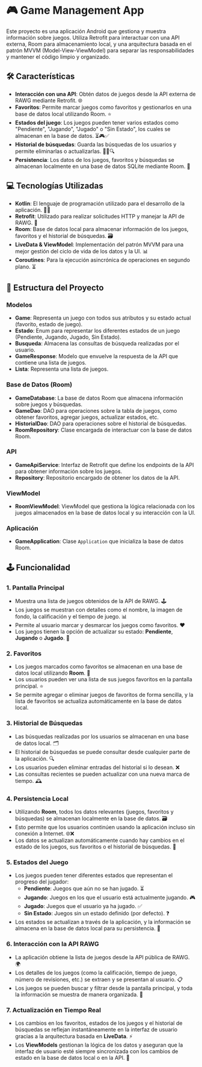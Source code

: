 # 🎮 **Game Management App**

Este proyecto es una aplicación Android que gestiona y muestra información sobre juegos. Utiliza Retrofit para interactuar con una API externa, Room para almacenamiento local, y una arquitectura basada en el patrón MVVM (Model-View-ViewModel) para separar las responsabilidades y mantener el código limpio y organizado.

## 🛠️ **Características**

- **Interacción con una API**: Obtén datos de juegos desde la API externa de RAWG mediante Retrofit. 🌐
- **Favoritos**: Permite marcar juegos como favoritos y gestionarlos en una base de datos local utilizando Room. ⭐
- **Estados del juego**: Los juegos pueden tener varios estados como "Pendiente", "Jugando", "Jugado" o "Sin Estado", los cuales se almacenan en la base de datos. ⏳🎮✅
- **Historial de búsquedas**: Guarda las búsquedas de los usuarios y permite eliminarlas o actualizarlas. 🕵️‍♂️🔍
- **Persistencia**: Los datos de los juegos, favoritos y búsquedas se almacenan localmente en una base de datos SQLite mediante Room. 💾

## 💻 **Tecnologías Utilizadas**

- **Kotlin**: El lenguaje de programación utilizado para el desarrollo de la aplicación. 🧑‍💻
- **Retrofit**: Utilizado para realizar solicitudes HTTP y manejar la API de RAWG. 🔄
- **Room**: Base de datos local para almacenar información de los juegos, favoritos y el historial de búsquedas. 🗃️
- **LiveData & ViewModel**: Implementación del patrón MVVM para una mejor gestión del ciclo de vida de los datos y la UI. 📊
- **Coroutines**: Para la ejecución asincrónica de operaciones en segundo plano. ⏳

## 📂 **Estructura del Proyecto**

### Modelos

- **Game**: Representa un juego con todos sus atributos y su estado actual (favorito, estado de juego).
- **Estado**: Enum para representar los diferentes estados de un juego (Pendiente, Jugando, Jugado, Sin Estado).
- **Busqueda**: Almacena las consultas de búsqueda realizadas por el usuario.
- **GameResponse**: Modelo que envuelve la respuesta de la API que contiene una lista de juegos.
- **Lista**: Representa una lista de juegos.

### Base de Datos (Room)

- **GameDatabase**: La base de datos Room que almacena información sobre juegos y búsquedas.
- **GameDao**: DAO para operaciones sobre la tabla de juegos, como obtener favoritos, agregar juegos, actualizar estados, etc.
- **HistorialDao**: DAO para operaciones sobre el historial de búsquedas.
- **RoomRepository**: Clase encargada de interactuar con la base de datos Room.

### API

- **GameApiService**: Interfaz de Retrofit que define los endpoints de la API para obtener información sobre los juegos.
- **Repository**: Repositorio encargado de obtener los datos de la API.

### ViewModel

- **RoomViewModel**: ViewModel que gestiona la lógica relacionada con los juegos almacenados en la base de datos local y su interacción con la UI.

### Aplicación

- **GameApplication**: Clase `Application` que inicializa la base de datos Room.

## 🕹️ **Funcionalidad**

### 1. **Pantalla Principal**
   - Muestra una lista de juegos obtenidos de la API de RAWG. 🕹️
   - Los juegos se muestran con detalles como el nombre, la imagen de fondo, la calificación y el tiempo de juego. 📊
   - Permite al usuario marcar y desmarcar los juegos como favoritos. ❤️
   - Los juegos tienen la opción de actualizar su estado: **Pendiente**, **Jugando** o **Jugado**. 🔄

### 2. **Favoritos**
   - Los juegos marcados como favoritos se almacenan en una base de datos local utilizando **Room**. 💾
   - Los usuarios pueden ver una lista de sus juegos favoritos en la pantalla principal. ⭐
   - Se permite agregar o eliminar juegos de favoritos de forma sencilla, y la lista de favoritos se actualiza automáticamente en la base de datos local.

### 3. **Historial de Búsquedas**
   - Las búsquedas realizadas por los usuarios se almacenan en una base de datos local. 🗂️
   - El historial de búsquedas se puede consultar desde cualquier parte de la aplicación. 🔍
   - Los usuarios pueden eliminar entradas del historial si lo desean. ❌
   - Las consultas recientes se pueden actualizar con una nueva marca de tiempo. 🕰️

### 4. **Persistencia Local**
   - Utilizando **Room**, todos los datos relevantes (juegos, favoritos y búsquedas) se almacenan localmente en la base de datos. 🗃️
   - Esto permite que los usuarios continúen usando la aplicación incluso sin conexión a Internet. 🌐❌
   - Los datos se actualizan automáticamente cuando hay cambios en el estado de los juegos, sus favoritos o el historial de búsquedas. 🔄

### 5. **Estados del Juego**
   - Los juegos pueden tener diferentes estados que representan el progreso del jugador:
     - **Pendiente**: Juegos que aún no se han jugado. ⏳
     - **Jugando**: Juegos en los que el usuario está actualmente jugando. 🎮
     - **Jugado**: Juegos que el usuario ya ha jugado. ✅
     - **Sin Estado**: Juegos sin un estado definido (por defecto). ❓
   - Los estados se actualizan a través de la aplicación, y la información se almacena en la base de datos local para su persistencia. 💾

### 6. **Interacción con la API RAWG**
   - La aplicación obtiene la lista de juegos desde la API pública de RAWG. 🌍
   - Los detalles de los juegos (como la calificación, tiempo de juego, número de revisiones, etc.) se extraen y se presentan al usuario. 📋
   - Los juegos se pueden buscar y filtrar desde la pantalla principal, y toda la información se muestra de manera organizada. 🧐

### 7. **Actualización en Tiempo Real**
   - Los cambios en los favoritos, estados de los juegos y el historial de búsquedas se reflejan instantáneamente en la interfaz de usuario gracias a la arquitectura basada en **LiveData**. ⚡
   - Los **ViewModels** gestionan la lógica de los datos y aseguran que la interfaz de usuario esté siempre sincronizada con los cambios de estado en la base de datos local o en la API. 🔄
